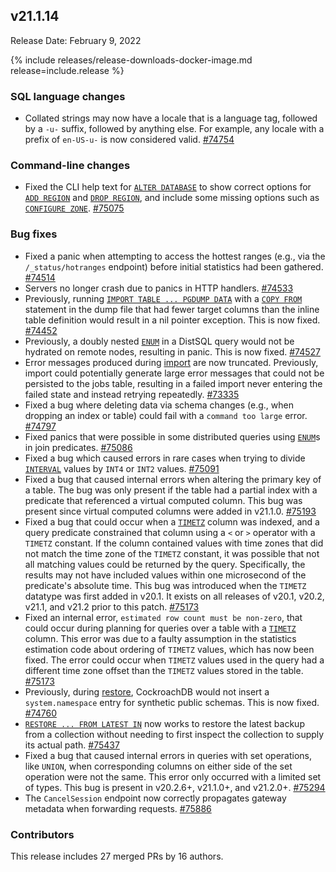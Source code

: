 ## v21.1.14

Release Date: February 9, 2022

{% include releases/release-downloads-docker-image.md release=include.release %}

<h3 id="v21-1-14-sql-language-changes">SQL language changes</h3>

- Collated strings may now have a locale that is a language tag, followed by a `-u-` suffix, followed by anything else. For example, any locale with a prefix of `en-US-u-` is now considered valid. [#74754][#74754]

<h3 id="v21-1-14-command-line-changes">Command-line changes</h3>

- Fixed the CLI help text for [`ALTER DATABASE`](https://www.cockroachlabs.com/docs/v21.1/alter-database) to show correct options for [`ADD REGION`](https://www.cockroachlabs.com/docs/v21.1/add-region) and [`DROP REGION`](../v21.1/drop-region.html), and include some missing options such as [`CONFIGURE ZONE`](../v21.1/configure-zone.html). [#75075][#75075]

<h3 id="v21-1-14-bug-fixes">Bug fixes</h3>

- Fixed a panic when attempting to access the hottest ranges (e.g., via the `/_status/hotranges` endpoint) before initial statistics had been gathered. [#74514][#74514]
- Servers no longer crash due to panics in HTTP handlers. [#74533][#74533]
- Previously, running [`IMPORT TABLE ... PGDUMP DATA`](https://www.cockroachlabs.com/docs/v21.1/import) with a [`COPY FROM`](https://www.cockroachlabs.com/docs/v21.1/copy-from) statement in the dump file that had fewer target columns than the inline table definition would result in a nil pointer exception. This is now fixed. [#74452][#74452]
- Previously, a doubly nested [`ENUM`](https://www.cockroachlabs.com/docs/v21.1/enum) in a DistSQL query would not be hydrated on remote nodes, resulting in panic. This is now fixed. [#74527][#74527]
- Error messages produced during [import](https://www.cockroachlabs.com/docs/v21.1/import) are now truncated. Previously, import could potentially generate large error messages that could not be persisted to the jobs table, resulting in a failed import never entering the failed state and instead retrying repeatedly. [#73335][#73335]
- Fixed a bug where deleting data via schema changes (e.g., when dropping an index or table) could fail with a `command too large` error. [#74797][#74797]
- Fixed panics that were possible in some distributed queries using [`ENUM`](https://www.cockroachlabs.com/docs/v21.1/enum)s in join predicates. [#75086][#75086]
- Fixed a bug which caused errors in rare cases when trying to divide [`INTERVAL`](https://www.cockroachlabs.com/docs/v21.1/interval) values by `INT4` or `INT2` values. [#75091][#75091]
- Fixed a bug that caused internal errors when altering the primary key of a table. The bug was only present if the table had a partial index with a predicate that referenced a virtual computed column. This bug was present since virtual computed columns were added in v21.1.0. [#75193][#75193]
- Fixed a bug that could occur when a [`TIMETZ`](https://www.cockroachlabs.com/docs/v21.1/time) column was indexed, and a query predicate constrained that column using a `<` or `>` operator with a `TIMETZ` constant. If the column contained values with time zones that did not match the time zone of the `TIMETZ` constant, it was possible that not all matching values could be returned by the query. Specifically, the results may not have included values within one microsecond of the predicate's absolute time. This bug was introduced when the `TIMETZ` datatype was first added in v20.1. It exists on all releases of v20.1, v20.2, v21.1, and v21.2 prior to this patch. [#75173][#75173]
- Fixed an internal error, `estimated row count must be non-zero`, that could occur during planning for queries over a table with a [`TIMETZ`](https://www.cockroachlabs.com/docs/v21.1/time) column. This error was due to a faulty assumption in the statistics estimation code about ordering of `TIMETZ` values, which has now been fixed. The error could occur when `TIMETZ` values used in the query had a different time zone offset than the `TIMETZ` values stored in the table. [#75173][#75173]
- Previously, during [restore](https://www.cockroachlabs.com/docs/v21.1/restore), CockroachDB would not insert a `system.namespace` entry for synthetic public schemas. This is now fixed. [#74760][#74760]
- [`RESTORE ... FROM LATEST IN`](https://www.cockroachlabs.com/docs/v21.1/restore) now works to restore the latest backup from a collection without needing to first inspect the collection to supply its actual path. [#75437][#75437]
- Fixed a bug that caused internal errors in queries with set operations, like `UNION`, when corresponding columns on either side of the set operation were not the same. This error only occurred with a limited set of types. This bug is present in v20.2.6+, v21.1.0+, and v21.2.0+. [#75294][#75294]
- The `CancelSession` endpoint now correctly propagates gateway metadata when forwarding requests. [#75886][#75886]

<h3 id="v21-1-14-contributors">Contributors</h3>

This release includes 27 merged PRs by 16 authors.

[#73335]: https://github.com/cockroachdb/cockroach/pull/73335
[#74452]: https://github.com/cockroachdb/cockroach/pull/74452
[#74514]: https://github.com/cockroachdb/cockroach/pull/74514
[#74527]: https://github.com/cockroachdb/cockroach/pull/74527
[#74533]: https://github.com/cockroachdb/cockroach/pull/74533
[#74754]: https://github.com/cockroachdb/cockroach/pull/74754
[#74760]: https://github.com/cockroachdb/cockroach/pull/74760
[#74797]: https://github.com/cockroachdb/cockroach/pull/74797
[#74893]: https://github.com/cockroachdb/cockroach/pull/74893
[#75075]: https://github.com/cockroachdb/cockroach/pull/75075
[#75086]: https://github.com/cockroachdb/cockroach/pull/75086
[#75091]: https://github.com/cockroachdb/cockroach/pull/75091
[#75173]: https://github.com/cockroachdb/cockroach/pull/75173
[#75193]: https://github.com/cockroachdb/cockroach/pull/75193
[#75294]: https://github.com/cockroachdb/cockroach/pull/75294
[#75437]: https://github.com/cockroachdb/cockroach/pull/75437
[#75886]: https://github.com/cockroachdb/cockroach/pull/75886
[#75891]: https://github.com/cockroachdb/cockroach/pull/75891
[66bc0ab38]: https://github.com/cockroachdb/cockroach/commit/66bc0ab38
[eeb15df70]: https://github.com/cockroachdb/cockroach/commit/eeb15df70
